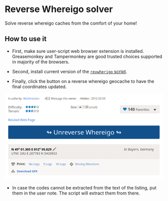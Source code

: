 # Reverse Whereigo solver

Solve reverse whereigo caches from the comfort of your home!

## How to use it

- First, make sure user-script web browser extension is installed.
Greasemonkey and Tampermonkey are good trusted choices supported in majority of the browsers.

- Second, install current version of the [`revwherigo` script](https://github.com/avogadogc/revwherigo/raw/master/revwherigo.user.js).

- Finally, click the button on a reverse whereigo geocache to have the final coordinates updated.

![Screenshot](./docs/screenshot.png)

- In case the codes cannot be extracted from the text of the listing, put them in the user note. The script will extract them from there.
